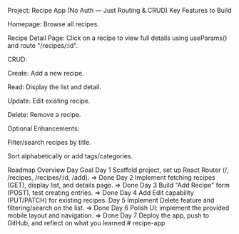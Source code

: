 Project: Recipe App (No Auth — Just Routing & CRUD)
Key Features to Build

Homepage: Browse all recipes.

Recipe Detail Page: Click on a recipe to view full details using useParams() and route "/recipes/:id".

CRUD:

Create: Add a new recipe.

Read: Display the list and detail.

Update: Edit existing recipe.

Delete: Remove a recipe.

Optional Enhancements:

Filter/search recipes by title.

Sort alphabetically or add tags/categories.

Roadmap Overview
Day	Goal
Day 1	Scaffold project, set up React Router (/, /recipes, /recipes/:id, /add). => Done
Day 2	Implement fetching recipes (GET), display list, and details page. => Done
Day 3	Build "Add Recipe" form (POST), test creating entries. => Done
Day 4	Add Edit capability (PUT/PATCH) for existing recipes.
Day 5	Implement Delete feature and filtering/search on the list. => Done
Day 6	Polish UI: implement the provided mobile layout and navigation. => Done
Day 7	Deploy the app, push to GitHub, and reflect on what you learned.# recipe-app

